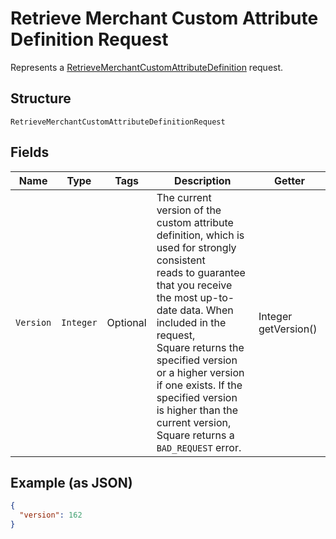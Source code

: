 
# Retrieve Merchant Custom Attribute Definition Request

Represents a [RetrieveMerchantCustomAttributeDefinition](../../doc/api/merchant-custom-attributes.md#retrieve-merchant-custom-attribute-definition) request.

## Structure

`RetrieveMerchantCustomAttributeDefinitionRequest`

## Fields

| Name | Type | Tags | Description | Getter |
|  --- | --- | --- | --- | --- |
| `Version` | `Integer` | Optional | The current version of the custom attribute definition, which is used for strongly consistent<br>reads to guarantee that you receive the most up-to-date data. When included in the request,<br>Square returns the specified version or a higher version if one exists. If the specified version<br>is higher than the current version, Square returns a `BAD_REQUEST` error. | Integer getVersion() |

## Example (as JSON)

```json
{
  "version": 162
}
```

